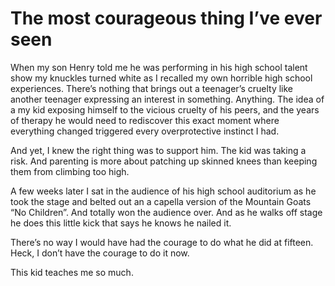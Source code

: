 



# The most courageous thing I’ve ever seen

When my son Henry told me he was performing in his high school talent show my knuckles turned white as I
recalled my own horrible high school experiences. There’s nothing that brings out a teenager’s cruelty
like another teenager expressing an interest in something. Anything. The idea of a my kid exposing himself to
the vicious cruelty of his peers, and the years of therapy he would need to rediscover this exact moment where
everything changed triggered every overprotective instinct I had.

And yet, I knew the right thing was to support him. The kid was taking a risk. And parenting is more about
patching up skinned knees than keeping them from climbing too high.

A few weeks later I sat in the audience of his high school auditorium as he took the stage and belted out an a
capella version of the Mountain Goats “No Children”. And totally won the audience over. And as he walks
off stage he does this little kick that says he knows he nailed it.

There’s no way I would have had the courage to do what he did at fifteen. Heck, I don’t have the courage
to do it now. 

This kid teaches me so much.
